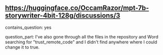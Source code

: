## https://huggingface.co/OccamRazor/mpt-7b-storywriter-4bit-128g/discussions/3

contains_question: yes

question_part: I've also gone through all the files in the repository and Word searching for "trust_remote_code" and I didn't find anywhere where I could change it to true. 